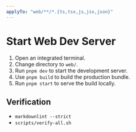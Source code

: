 ```yaml
---
applyTo: "web/**/*.{ts,tsx,js,jsx,json}"
---
```


# Start Web Dev Server

1. Open an integrated terminal.
2. Change directory to `web/`.
3. Run `pnpm dev` to start the development server.
4. Use `pnpm build` to build the production bundle.
5. Run `pnpm start` to serve the build locally.

## Verification

- `markdownlint --strict`
- `scripts/verify-all.sh`
